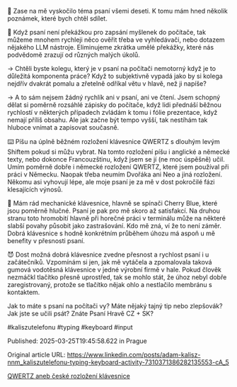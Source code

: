 👐 Zase na mě vyskočilo téma psaní všemi deseti. K tomu mám hned několik poznámek, které bych chtěl sdílet.


🤯 Když psaní není překážkou pro zapsání myšlenek do počítače, tak můžeme mnohem rychleji něco ověřit třeba ve vyhledávači, nebo dotazem nějakého LLM nástroje. Eliminujeme zkrátka umělé překážky, které nás podvědomě zrazují od různých malých úkolů.


→ Chtěli byste kolegu, který je v psaní na počítači nemotorný když je to důležitá komponenta práce? Když to subjektivně vypadá jako by si kolega nejdřív dvakrát pomalu a zřetelně odříkal větu v hlavě, než ji napíše?


→ A to sám nejsem žádný rychlík ani v psaní, ani ve čtení. Jsem schopný dělat si poměrně rozsáhlé zápisky do počítače, když lidi přednáší běžnou rychlostí v některých případech zvládám k tomu i fólie prezentace, když nemají příliš obsahu. Ale jak začne být tempo vyšší, tak nestíhám tak hluboce vnímat a zapisovat současně.


⌨️ Píšu na úplně běžném rozložení klávesnice QWERTZ s dlouhým levým Shiftem pokud si můžu vybrat. Na tomto rozložení píšu i anglické a německé texty, nebo dokonce Francouzštinu, když jsem se jí (ne moc úspěšně) učil. Umím poměrně dobře i německé rozložení QWERTZ, které jsem používal při práci v Německu. Naopak třeba neumím Dvořáka ani Neo a jiná rozložení. Někomu asi vyhovují lépe, ale moje psaní je za mě v dost pokročilé fázi klesajících výnosů.


🤫 Mám rád mechanické klávesnice, hlavně se spínači Cherry Blue, které jsou poměrně hlučné. Psaní je pak pro mě skoro až satisfakcí. Na druhou stranu toto hromobití hlavně při horečné práci v terminálu může na některé slabší povahy působit jako zastrašování. Kdo mě zná, ví že to není záměr. Dobrá klávesnice s hodně konkrétním průběhem úhozu má aspoň u mě benefity v přesnosti psaní. 


😈 Dost možná dobrá klávesnice zvedne přesnost a rychlost psaní i u začátečníků. Vzpomínám si jen, jak mě vytáčela a zpomalovala taková gumová vodotěsná klávesnice v jedné výrobní firmě v hale. Pokud člověk nezmáčkl tlačítko přesně uprostřed, tak se mohlo stát, že úhoz nebyl dobře zaregistrovaný, protože se tlačítko nějak ohlo a nestlačilo membránu s kontaktem.


Jak to máte s psaní na počítači vy? Máte nějaký tajný tip nebo zlepšovák? Jak jste se učili psát? Znáte Psaní Hravě CZ + SK?


#kaliszutelefonu #typing #keyboard #input


Published: 2025-03-25T19:45:58.622 in Prague

Original article URL: https://www.linkedin.com/posts/adam-kalisz-nnm_kaliszutelefonu-typing-keyboard-activity-7310371386282135553-cA_5

[QWERTZ aneb české rozložení klávesnice](./media/qwertz.png)